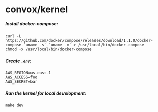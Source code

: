 # convox/kernel

##### Install docker-compose:

```
curl -L https://github.com/docker/compose/releases/download/1.1.0/docker-compose-`uname -s`-`uname -m` > /usr/local/bin/docker-compose
chmod +x /usr/local/bin/docker-compose
```

##### Create `.env`:

```
AWS_REGION=us-east-1
AWS_ACCESS=foo
AWS_SECRET=bar
```

##### Run the kernel for local development:

`make dev`

